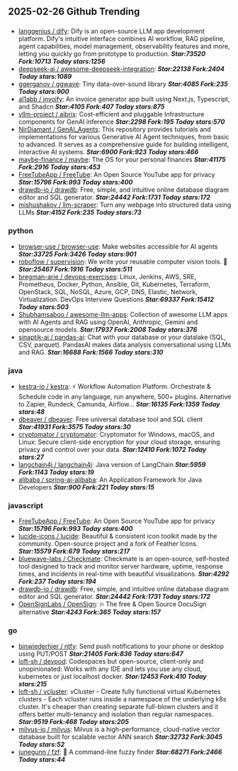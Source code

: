 ## 2025-02-26 Github Trending

### 
* [langgenius / dify](https://github.com/langgenius/dify): Dify is an open-source LLM app development platform. Dify's intuitive interface combines AI workflow, RAG pipeline, agent capabilities, model management, observability features and more, letting you quickly go from prototype to production. ***Star:73520 Fork:10713 Today stars:1256***
* [deepseek-ai / awesome-deepseek-integration](https://github.com/deepseek-ai/awesome-deepseek-integration):  ***Star:22138 Fork:2404 Today stars:1089***
* [ggerganov / ggwave](https://github.com/ggerganov/ggwave): Tiny data-over-sound library ***Star:4085 Fork:235 Today stars:900***
* [al1abb / invoify](https://github.com/al1abb/invoify): An invoice generator app built using Next.js, Typescript, and Shadcn ***Star:4105 Fork:407 Today stars:875***
* [vllm-project / aibrix](https://github.com/vllm-project/aibrix): Cost-efficient and pluggable Infrastructure components for GenAI inference ***Star:2298 Fork:195 Today stars:570***
* [NirDiamant / GenAI_Agents](https://github.com/NirDiamant/GenAI_Agents): This repository provides tutorials and implementations for various Generative AI Agent techniques, from basic to advanced. It serves as a comprehensive guide for building intelligent, interactive AI systems. ***Star:6900 Fork:923 Today stars:466***
* [maybe-finance / maybe](https://github.com/maybe-finance/maybe): The OS for your personal finances ***Star:41175 Fork:2916 Today stars:453***
* [FreeTubeApp / FreeTube](https://github.com/FreeTubeApp/FreeTube): An Open Source YouTube app for privacy ***Star:15796 Fork:993 Today stars:400***
* [drawdb-io / drawdb](https://github.com/drawdb-io/drawdb): Free, simple, and intuitive online database diagram editor and SQL generator. ***Star:24442 Fork:1731 Today stars:172***
* [mishushakov / llm-scraper](https://github.com/mishushakov/llm-scraper): Turn any webpage into structured data using LLMs ***Star:4152 Fork:235 Today stars:73***

### python
* [browser-use / browser-use](https://github.com/browser-use/browser-use): Make websites accessible for AI agents ***Star:33725 Fork:3426 Today stars:901***
* [roboflow / supervision](https://github.com/roboflow/supervision): We write your reusable computer vision tools. 💜 ***Star:25467 Fork:1916 Today stars:511***
* [bregman-arie / devops-exercises](https://github.com/bregman-arie/devops-exercises): Linux, Jenkins, AWS, SRE, Prometheus, Docker, Python, Ansible, Git, Kubernetes, Terraform, OpenStack, SQL, NoSQL, Azure, GCP, DNS, Elastic, Network, Virtualization. DevOps Interview Questions ***Star:69337 Fork:15412 Today stars:503***
* [Shubhamsaboo / awesome-llm-apps](https://github.com/Shubhamsaboo/awesome-llm-apps): Collection of awesome LLM apps with AI Agents and RAG using OpenAI, Anthropic, Gemini and opensource models. ***Star:17937 Fork:2008 Today stars:376***
* [sinaptik-ai / pandas-ai](https://github.com/sinaptik-ai/pandas-ai): Chat with your database or your datalake (SQL, CSV, parquet). PandasAI makes data analysis conversational using LLMs and RAG. ***Star:16688 Fork:1566 Today stars:310***

### java
* [kestra-io / kestra](https://github.com/kestra-io/kestra): ⚡ Workflow Automation Platform. Orchestrate & Schedule code in any language, run anywhere, 500+ plugins. Alternative to Zapier, Rundeck, Camunda, Airflow... ***Star:16135 Fork:1359 Today stars:48***
* [dbeaver / dbeaver](https://github.com/dbeaver/dbeaver): Free universal database tool and SQL client ***Star:41931 Fork:3575 Today stars:30***
* [cryptomator / cryptomator](https://github.com/cryptomator/cryptomator): Cryptomator for Windows, macOS, and Linux: Secure client-side encryption for your cloud storage, ensuring privacy and control over your data. ***Star:12410 Fork:1072 Today stars:27***
* [langchain4j / langchain4j](https://github.com/langchain4j/langchain4j): Java version of LangChain ***Star:5959 Fork:1143 Today stars:19***
* [alibaba / spring-ai-alibaba](https://github.com/alibaba/spring-ai-alibaba): An Application Framework for Java Developers ***Star:900 Fork:221 Today stars:15***

### javascript
* [FreeTubeApp / FreeTube](https://github.com/FreeTubeApp/FreeTube): An Open Source YouTube app for privacy ***Star:15796 Fork:993 Today stars:400***
* [lucide-icons / lucide](https://github.com/lucide-icons/lucide): Beautiful & consistent icon toolkit made by the community. Open-source project and a fork of Feather Icons. ***Star:15579 Fork:679 Today stars:217***
* [bluewave-labs / Checkmate](https://github.com/bluewave-labs/Checkmate): Checkmate is an open-source, self-hosted tool designed to track and monitor server hardware, uptime, response times, and incidents in real-time with beautiful visualizations. ***Star:4292 Fork:237 Today stars:194***
* [drawdb-io / drawdb](https://github.com/drawdb-io/drawdb): Free, simple, and intuitive online database diagram editor and SQL generator. ***Star:24442 Fork:1731 Today stars:172***
* [OpenSignLabs / OpenSign](https://github.com/OpenSignLabs/OpenSign): 🔥 The free & Open Source DocuSign alternative ***Star:4243 Fork:365 Today stars:157***

### go
* [binwiederhier / ntfy](https://github.com/binwiederhier/ntfy): Send push notifications to your phone or desktop using PUT/POST ***Star:21405 Fork:836 Today stars:647***
* [loft-sh / devpod](https://github.com/loft-sh/devpod): Codespaces but open-source, client-only and unopinionated: Works with any IDE and lets you use any cloud, kubernetes or just localhost docker. ***Star:12453 Fork:410 Today stars:215***
* [loft-sh / vcluster](https://github.com/loft-sh/vcluster): vCluster - Create fully functional virtual Kubernetes clusters - Each vcluster runs inside a namespace of the underlying k8s cluster. It's cheaper than creating separate full-blown clusters and it offers better multi-tenancy and isolation than regular namespaces. ***Star:9519 Fork:468 Today stars:205***
* [milvus-io / milvus](https://github.com/milvus-io/milvus): Milvus is a high-performance, cloud-native vector database built for scalable vector ANN search ***Star:32732 Fork:3045 Today stars:52***
* [junegunn / fzf](https://github.com/junegunn/fzf): 🌸 A command-line fuzzy finder ***Star:68271 Fork:2466 Today stars:44***
